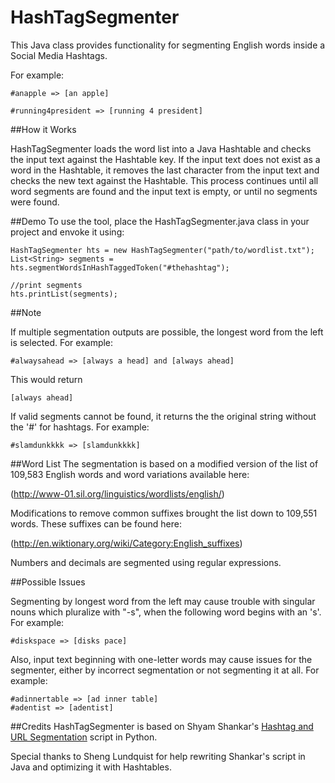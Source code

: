 HashTagSegmenter
=======================

This Java class provides functionality for segmenting English words inside a Social Media Hashtags. 

For example:

    #anapple => [an apple]

    #running4president => [running 4 president]
    
##How it Works

HashTagSegmenter loads the word list into a Java Hashtable and checks the input text against the Hashtable key.  If the input text does not exist as a word in the Hashtable, it removes the last character from the input text and checks the new text against the Hashtable.  This process continues until all word segments are found and the input text is empty, or until no segments were found.  

##Demo
To use the tool, place the HashTagSegmenter.java class in your project and envoke it using:

    HashTagSegmenter hts = new HashTagSegmenter("path/to/wordlist.txt");
    List<String> segments = hts.segmentWordsInHashTaggedToken("#thehashtag");
    
    //print segments
    hts.printList(segments);

##Note

If multiple segmentation outputs are possible, the longest word from the left is selected. For example:

    #alwaysahead => [always a head] and [always ahead]
    
This would return

    [always ahead]
    

If valid segments cannot be found, it returns the the original string without the '#' for hashtags. For example:

    #slamdunkkkk => [slamdunkkkk]

##Word List
The segmentation is based on a modified version of the list of 109,583 English words and word variations available here:

  (http://www-01.sil.org/linguistics/wordlists/english/)

Modifications to remove common suffixes brought the list down to 109,551 words.  These suffixes can be found here:
    
  (http://en.wiktionary.org/wiki/Category:English_suffixes)

Numbers and decimals are segmented using regular expressions.
    
##Possible Issues

Segmenting by longest word from the left may cause trouble with singular nouns which pluralize with "-s", when the following word begins with an 's'.  For example:

    #diskspace => [disks pace]
    
Also, input text beginning with one-letter words may cause issues for the segmenter, either by incorrect segmentation or not segmenting it at all.  For example:

    #adinnertable => [ad inner table]
    #adentist => [adentist]
    
##Credits
HashTagSegmenter is based on Shyam Shankar's [Hashtag and URL Segmentation](https://github.com/shyam057cs/Machine-Learning/tree/master/Hashtag%20and%20Url%20Segmentation) script in Python.

Special thanks to Sheng Lundquist for help rewriting Shankar's script in Java and optimizing it with Hashtables.
